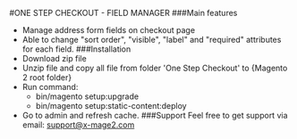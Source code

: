 #ONE STEP CHECKOUT - FIELD MANAGER
###Main features
- Manage address form fields on checkout page
- Able to change "sort order", "visible", "label" and "required" attributes for each field.
###Installation
- Download zip file
- Unzip file and copy all file from folder 'One Step Checkout' to {Magento 2 root folder}
- Run command: 
    + bin/magento setup:upgrade
    + bin/magento setup:static-content:deploy
- Go to admin and refresh cache.
###Support
Feel free to get support via email: support@x-mage2.com  